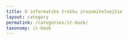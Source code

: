 ```yaml
---
title: O informatike trošku zrozumitelnejšie
layout: category
permalink: /categories/it-book/
taxonomy: it-book
---
```

